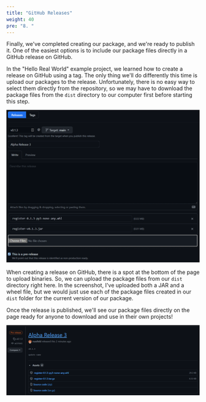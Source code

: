 ```yaml
---
title: "GitHub Releases"
weight: 40
pre: "8. "
---
```


Finally, we've completed creating our package, and we're ready to publish it. One of the easiest options is to include our package files directly in a GitHub release on GitHub.

In the "Hello Real World" example project, we learned how to create a release on GitHub using a tag. The only thing we'll do differently this time is upload our packages to the release. Unfortunately, there is no easy way to select them directly from the repository, so we may have to download the package files from the `dist` directory to our computer first before starting this step.

![Release Page](/images/15/release.png)

When creating a release on GitHub, there is a spot at the bottom of the page to upload binaries. So, we can upload the package files from our `dist` directory right here. In the screenshot, I've uploaded both a JAR and a wheel file, but we would just use each of the package files created in our `dist` folder for the current version of our package.

Once the release is published, we'll see our package files directly on the page ready for anyone to download and use in their own projects!

![Release Downloads](/images/15/release2.png)
